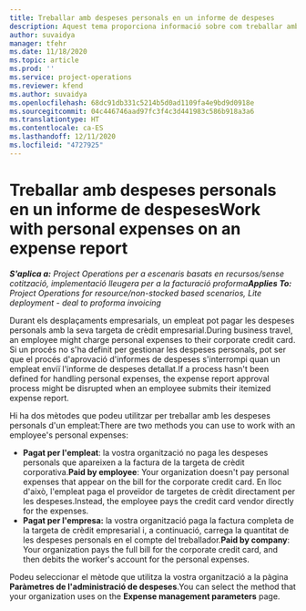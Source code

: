 ```yaml
---
title: Treballar amb despeses personals en un informe de despeses
description: Aquest tema proporciona informació sobre com treballar amb les despeses personals ocasionades pels empleats mentre viatgen amb finalitats empresarials.
author: suvaidya
manager: tfehr
ms.date: 11/18/2020
ms.topic: article
ms.prod: ''
ms.service: project-operations
ms.reviewer: kfend
ms.author: suvaidya
ms.openlocfilehash: 68dc91db331c5214b5d0ad1109fa4e9bd9d0918e
ms.sourcegitcommit: 04c446746aad97fc3f4c3d441983c586b918a3a6
ms.translationtype: HT
ms.contentlocale: ca-ES
ms.lasthandoff: 12/11/2020
ms.locfileid: "4727925"
---
```

# <a name="work-with-personal-expenses-on-an-expense-report"></a><span data-ttu-id="e88c1-103">Treballar amb despeses personals en un informe de despeses</span><span class="sxs-lookup"><span data-stu-id="e88c1-103">Work with personal expenses on an expense report</span></span>

<span data-ttu-id="e88c1-104">_**S'aplica a:** Project Operations per a escenaris basats en recursos/sense cotització, implementació lleugera per a la facturació proforma_</span><span class="sxs-lookup"><span data-stu-id="e88c1-104">_**Applies To:** Project Operations for resource/non-stocked based scenarios, Lite deployment - deal to proforma invoicing_</span></span>

<span data-ttu-id="e88c1-105">Durant els desplaçaments empresarials, un empleat pot pagar les despeses personals amb la seva targeta de crèdit empresarial.</span><span class="sxs-lookup"><span data-stu-id="e88c1-105">During business travel, an employee might charge personal expenses to their corporate credit card.</span></span> <span data-ttu-id="e88c1-106">Si un procés no s'ha definit per gestionar les despeses personals, pot ser que el procés d'aprovació d'informes de despeses s'interrompi quan un empleat enviï l'informe de despeses detallat.</span><span class="sxs-lookup"><span data-stu-id="e88c1-106">If a process hasn't been defined for handling personal expenses, the expense report approval process might be disrupted when an employee submits their itemized expense report.</span></span>

<span data-ttu-id="e88c1-107">Hi ha dos mètodes que podeu utilitzar per treballar amb les despeses personals d'un empleat:</span><span class="sxs-lookup"><span data-stu-id="e88c1-107">There are two methods you can use to work with an employee's personal expenses:</span></span>

  - <span data-ttu-id="e88c1-108">**Pagat per l'empleat**: la vostra organització no paga les despeses personals que apareixen a la factura de la targeta de crèdit corporativa.</span><span class="sxs-lookup"><span data-stu-id="e88c1-108">**Paid by employee**: Your organization doesn't pay personal expenses that appear on the bill for the corporate credit card.</span></span> <span data-ttu-id="e88c1-109">En lloc d'això, l'empleat paga el proveïdor de targetes de crèdit directament per les despeses.</span><span class="sxs-lookup"><span data-stu-id="e88c1-109">Instead, the employee pays the credit card vendor directly for the expenses.</span></span> 
  - <span data-ttu-id="e88c1-110">**Pagat per l'empresa:** la vostra organització paga la factura completa de la targeta de crèdit empresarial i, a continuació, carrega la quantitat de les despeses personals en el compte del treballador.</span><span class="sxs-lookup"><span data-stu-id="e88c1-110">**Paid by company**: Your organization pays the full bill for the corporate credit card, and then debits the worker's account for the personal expenses.</span></span>

<span data-ttu-id="e88c1-111">Podeu seleccionar el mètode que utilitza la vostra organització a la pàgina **Paràmetres de l'administració de despeses**.</span><span class="sxs-lookup"><span data-stu-id="e88c1-111">You can select the method that your organization uses on the **Expense management parameters** page.</span></span>
